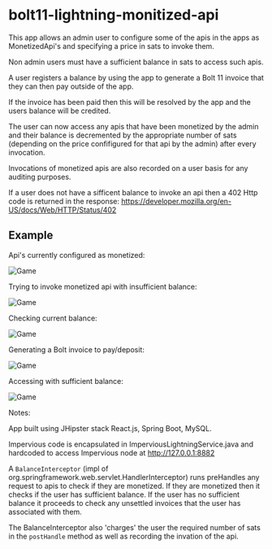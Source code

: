 # bolt11-lightning-monitized-api


This app allows an admin user to configure some of the apis in the apps as MonetizedApi's and specifying a price in sats to invoke them.

Non admin users must have a sufficient balance in sats to access such apis.

A user registers a balance by using the app to generate a Bolt 11 invoice that they can then pay outside of the app. 

If the invoice has been paid then this will be resolved by the app and the users balance will be credited.

The user can now access any apis that have been monetized by the admin and their balance is decremented by the appropriate number of sats (depending on the price confifigured for that api by the admin) after every invocation.

Invocations of monetized apis are also recorded on a user basis for any auditing purposes.

If a user does not have a sifficent balance to invoke an api then a 402 Http code is returned in the response: https://developer.mozilla.org/en-US/docs/Web/HTTP/Status/402




## Example

Api's currently configured as monetized:

![Game](./doc/monetized-apis-currently-configured-by-admin "Api's currently configured as monetized")


Trying to invoke monetized api with insufficient balance:

![Game](./doc/access-monetized-api-with-insufficient-balance "Trying to invoke monetized api with insufficient balance:")


Checking current balance:

![Game](./doc/check-balance "Checking current balance")


Generating a Bolt invoice to pay/deposit:

![Game](./doc/generate-Bolt11-invoice-for-offine-payment "Generating a Bolt invoice to pay/deposit")


Accessing with sufficient balance:

![Game](./doc/access-monetized-api-with-sufficent-balance "Accessing with sufficient balance:")




Notes:

App built using JHipster stack React.js, Spring Boot, MySQL.

Impervious code is encapsulated in ImperviousLightningService.java and hardcoded to access Impervious node at http://127.0.0.1:8882

A `BalanceInterceptor` (impl of org.springframework.web.servlet.HandlerInterceptor) runs preHandles any request to apis to check if they are monetized. If they are monetized then it checks if the user has sufficient balance. If the user has no sufficient balance it proceeds to check any unsettled invoices that the user has associated with them.

The BalanceInterceptor also 'charges' the user the required number of sats in the `postHandle` method as well as recording the invation of the api.
